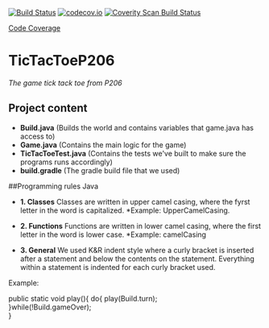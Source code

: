 [![Build Status](https://travis-ci.org/P-206/TicTacToeP206.svg?branch=master)](https://travis-ci.org/P-206/TicTacToeP206)
[![codecov.io](https://codecov.io/github/P-206/TicTacToeP206/coverage.svg?branch=master)](https://codecov.io/github/P-206/TicTacToeP206?branch=master)
<a href="https://scan.coverity.com/projects/P-206-TicTacToeP206"><img alt="Coverity Scan Build Status" src="https://scan.coverity.com/projects/6761/badge.svg"/></a>

<a href="https://codecov.io/github/P-206/TicTacToeP206">Code Coverage</a>
# TicTacToeP206
*The game tick tack toe from P206*

## Project content
- **Build.java** (Builds the world and contains variables that game.java has access to)
- **Game.java** (Contains the main logic for the game)
- **TicTacToeTest.java** (Contains the tests we've built to make sure the programs runs accordingly)
- **build.gradle** (The gradle build file that we used)

##Programming rules
Java

- **1. Classes**
Classes are written in upper camel casing, where the fyrst letter in the word is capitalized.
*Example: UpperCamelCasing.

- **2. Functions**
Functions are written in lower camel casing, where the first letter in the word is lower case.
*Example: camelCasing

- **3. General**
We used K&R indent style where a curly bracket is inserted after a statement and below the contents on the statement. Everything within a statement is indented for each curly bracket used.

Example:

public static void play(){
	do{	
		play(Build.turn);		
	}while(!Build.gameOver);	
}


